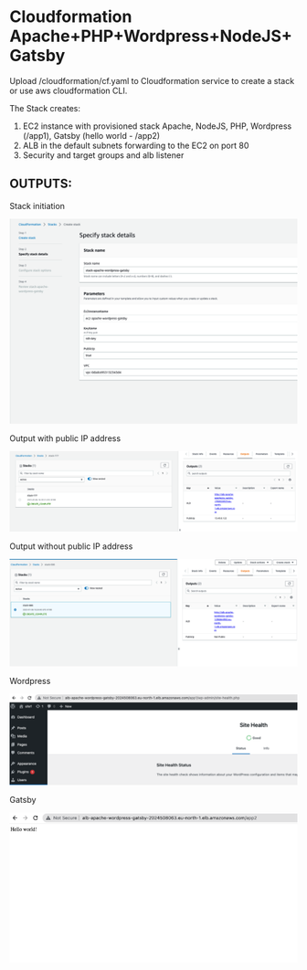 # Cloudformation Apache+PHP+Wordpress+NodeJS+Gatsby

Upload /cloudformation/cf.yaml to Cloudformation service to create a stack or use aws cloudformation CLI.

The Stack creates:  
1. EC2 instance with provisioned stack Apache, NodeJS, PHP, Wordpress (/app1), Gatsby (hello world - /app2)
2. ALB in the default subnets forwarding to the EC2 on port 80
3. Security and target groups and alb listener

## OUTPUTS:
Stack initiation  

![](images/1-stack.png)

Output with public IP address  

![](images/2-output.png)

Output without public IP address  

![](images/3-output.png)

Wordpress  

![](images/4-wordpress.png)

Gatsby  

![](images/5-gatsby.png)
